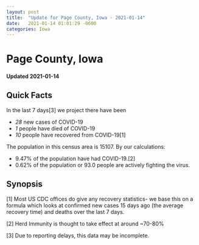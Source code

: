 ```yaml
---
layout: post
title:  "Update for Page County, Iowa - 2021-01-14"
date:   2021-01-14 01:01:29 -0600
categories: Iowa
---
```


# Page County, Iowa
#### Updated 2021-01-14

## Quick Facts

In the last 7 days[3] we project there have been
- *28* new cases of COVID-19
- *1* people have died of COVID-19
- *10* people have recovered from COVID-19[1]

The population in this census area is 15107. By our calculations:
- 9.47% of the population have had COVID-19.[2]
- 0.62% of the population or 93.0 people are actively fighting the virus.

## Synopsis




[1] Most US CDC offices do give any recovery statistics- we base this on a formula which looks at confirmed new cases
15 days ago (the average recovery time) and deaths over the last 7 days.

[2] Herd Immunity is thought to take effect at around ~70-80%

[3] Due to reporting delays, this data may be incomplete.
 
    